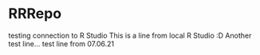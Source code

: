 # RRRepo
testing connection to R Studio
This is a line from local R Studio :D
Another test line...
test line from 07.06.21